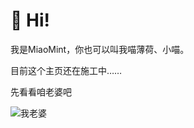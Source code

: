 # 👋 Hi!
我是MiaoMint，你也可以叫我喵薄荷、小喵。

目前这个主页还在施工中……

先看看咱老婆吧

![我老婆](https://pan.ohman.top/api/raw/?path=/%E6%88%91%E8%80%81%E5%A9%86%E5%8F%AF%E7%88%B1.jpg)